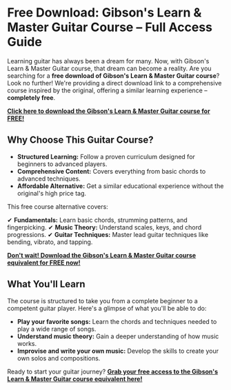 # Free Download: Gibson's Learn & Master Guitar Course – Full Access Guide

Learning guitar has always been a dream for many. Now, with Gibson's Learn & Master Guitar course, that dream can become a reality. Are you searching for a **free download of Gibson's Learn & Master Guitar course**? Look no further! We're providing a direct download link to a comprehensive course inspired by the original, offering a similar learning experience – **completely free**.

[**Click here to download the Gibson's Learn & Master Guitar course for FREE!**](https://udemywork.com/gibsons-learn-master-guitar-course)

## Why Choose This Guitar Course?

*   **Structured Learning:** Follow a proven curriculum designed for beginners to advanced players.
*   **Comprehensive Content:** Covers everything from basic chords to advanced techniques.
*   **Affordable Alternative:** Get a similar educational experience without the original's high price tag.

This free course alternative covers:

✔ **Fundamentals:** Learn basic chords, strumming patterns, and fingerpicking.
✔ **Music Theory:** Understand scales, keys, and chord progressions.
✔ **Guitar Techniques:** Master lead guitar techniques like bending, vibrato, and tapping.

[**Don't wait! Download the Gibson's Learn & Master Guitar course equivalent for FREE now!**](https://udemywork.com/gibsons-learn-master-guitar-course)

## What You'll Learn

The course is structured to take you from a complete beginner to a competent guitar player. Here's a glimpse of what you'll be able to do:

*   **Play your favorite songs:** Learn the chords and techniques needed to play a wide range of songs.
*   **Understand music theory:** Gain a deeper understanding of how music works.
*   **Improvise and write your own music:** Develop the skills to create your own solos and compositions.

Ready to start your guitar journey? **[Grab your free access to the Gibson's Learn & Master Guitar course equivalent here!](https://udemywork.com/gibsons-learn-master-guitar-course)**
